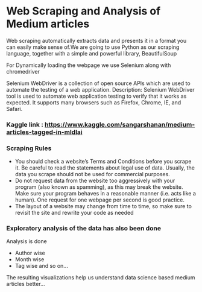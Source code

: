 # Web Scraping and Analysis of Medium articles

Web scraping automatically extracts data and presents it in a format you can easily make sense of.We are going to use Python as our scraping language, together with a simple and powerful library, BeautifulSoup

For Dynamically loading the webpage we use Selenium along with chromedriver

Selenium WebDriver is a collection of open source APIs which are used to automate the testing of a web application. Description: Selenium WebDriver tool is used to automate web application testing to verify that it works as expected. It supports many browsers such as Firefox, Chrome, IE, and Safari.



### Kaggle link : https://www.kaggle.com/sangarshanan/medium-articles-tagged-in-mldlai


### Scraping Rules


* You should check a website’s Terms and Conditions before you scrape it. Be careful to read the statements about legal use of data. Usually, the data you scrape should not be used for commercial purposes.
* Do not request data from the website too aggressively with your program (also known as spamming), as this may break the website. Make sure your program behaves in a reasonable manner (i.e. acts like a human). One request for one webpage per second is good practice.
* The layout of a website may change from time to time, so make sure to revisit the site and rewrite your code as needed

### Exploratory analysis of the data has also been done

Analysis is done

* Author wise
* Month wise
* Tag wise and so on...

The resulting visualizations help us understand data science based medium articles better...


